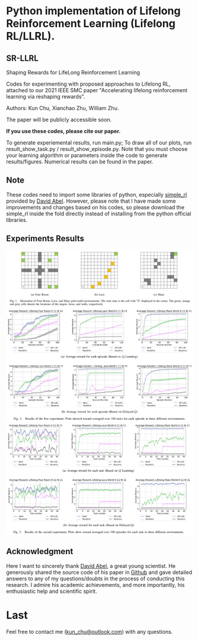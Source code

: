 # Python implementation of Lifelong Reinforcement Learning (Lifelong RL/LLRL). 

## SR-LLRL
Shaping Rewards for LifeLong Reinforcement Learning

Codes for experimenting with proposed approaches to Lifelong RL, attached to our 2021 IEEE SMC paper "Accelerating lifelong reinforcement learning via reshaping rewards".

Authors: Kun Chu, Xianchao Zhu, William Zhu.

The paper will be publicly accessible soon.

**If you use these codes, please cite our paper.**

To generate experiemental results, run main.py; To draw all of our plots, run result_show_task.py / result_show_episode.py. Note that you must choose your learning algorithm or parameters inside the code to generate results/figures. Numerical results can be found in the paper.

## Note
These codes need to import some libraries of python, especially [simple_rl](https://github.com/david-abel/simple_rl) provided by [David Abel](https://github.com/david-abel). However, please note that I have made some improvements and changes based on his codes, so please download the simple_rl inside the fold directly instead of installing from the python official libraries.

## Experiments Results
![png1](https://github.com/Kchu/LifelongRL/blob/master/SR-LLRL/IEEE_SMC_2021_Plots/figures/Environments.png)
![png2](https://github.com/Kchu/LifelongRL/blob/master/SR-LLRL/IEEE_SMC_2021_Plots/figures/Result_1.png)
![png3](https://github.com/Kchu/LifelongRL/blob/master/SR-LLRL/IEEE_SMC_2021_Plots/figures/Result_2.png)

## Acknowledgment

Here I want to sincerely thank [David Abel](https://david-abel.github.io/), a great young scientist. He generously shared the source code of his paper in [Github](https://github.com/david-abel/transfer_rl_icml_2018) and gave detailed answers to any of my questions/doubts in the process of conducting this research. I admire his academic achievements, and more importantly, his enthusiastic help and scientific spirit.

# Last

Feel free to contact me (kun_chu@outlook.com) with any questions.